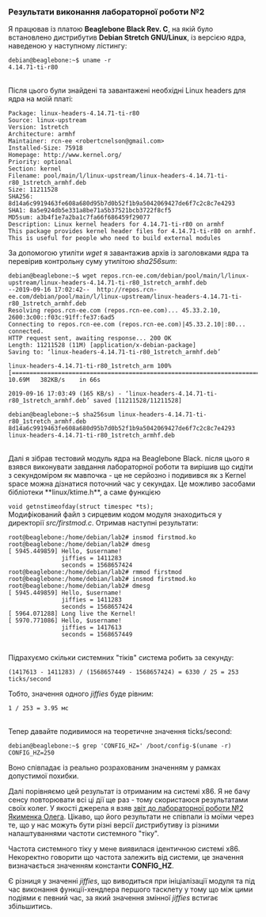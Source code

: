 
###  Результати виконання лабораторної роботи №2


Я працював із платою **Beaglebone Black Rev. C**, на якій було встановлено дистрибутив **Debian Stretch GNU/Linux**, із версією ядра, наведеною у наступному лістингу:

```
debian@beaglebone:~$ uname -r
4.14.71-ti-r80
```
<br/>
Після цього були знайдені та завантажені необхідні Linux headers для ядра на моїй платі:


```
Package: linux-headers-4.14.71-ti-r80
Source: linux-upstream
Version: 1stretch
Architecture: armhf
Maintainer: rcn-ee <robertcnelson@gmail.com>
Installed-Size: 75918
Homepage: http://www.kernel.org/
Priority: optional
Section: kernel
Filename: pool/main/l/linux-upstream/linux-headers-4.14.71-ti-r80_1stretch_armhf.deb
Size: 11211528
SHA256: 8d14a6c9919463fe608a680d95b7d0b52f1b9a5042069427de6f7c2c8c7e4293
SHA1: 8a5e924db5e331a8be71a5b37521bcb3722f8cf5
MD5sum: a3b4f1e7a2ba1c7fa66f686459f29077
Description: Linux kernel headers for 4.14.71-ti-r80 on armhf
This package provides kernel header files for 4.14.71-ti-r80 on armhf.
This is useful for people who need to build external modules
```
 
 За допомогою утиліти _wget_ я завантажив архів із заголовками ядра та перевірив контрольну суму утилітою _sha256sum_:
 
 ```
 debian@beaglebone:~$ wget repos.rcn-ee.com/debian/pool/main/l/linux-upstream/linux-headers-4.14.71-ti-r80_1stretch_armhf.deb
--2019-09-16 17:02:42--  http://repos.rcn-ee.com/debian/pool/main/l/linux-upstream/linux-headers-4.14.71-ti-r80_1stretch_armhf.deb
Resolving repos.rcn-ee.com (repos.rcn-ee.com)... 45.33.2.10, 2600:3c00::f03c:91ff:fe37:6ad5
Connecting to repos.rcn-ee.com (repos.rcn-ee.com)|45.33.2.10|:80... connected.
HTTP request sent, awaiting response... 200 OK
Length: 11211528 (11M) [application/x-debian-package]
Saving to: ‘linux-headers-4.14.71-ti-r80_1stretch_armhf.deb’

linux-headers-4.14.71-ti-r80_1stretch_arm 100%[=====================================================================================>]  10.69M   382KB/s    in 66s     

2019-09-16 17:03:49 (165 KB/s) - ‘linux-headers-4.14.71-ti-r80_1stretch_armhf.deb’ saved [11211528/11211528]

debian@beaglebone:~$ sha256sum linux-headers-4.14.71-ti-r80_1stretch_armhf.deb 
8d14a6c9919463fe608a680d95b7d0b52f1b9a5042069427de6f7c2c8c7e4293  linux-headers-4.14.71-ti-r80_1stretch_armhf.deb
 ```
<br/>
Далі я зібрав тестовий модуль ядра на Beaglebone Black. після цього я взявся виконувати завдання лабораторної роботи та вирішив що сидіти з секундоміром як мавпочка - це не серйозно і подивився як з Kernel space  можна дізнатися поточний час у секундах. Це можливо засобами бібліотеки **linux/ktime.h**, а саме функцією 

```void getnstimeofday(struct timespec *ts);```
<br/>
Модифікований файл з сирцевим кодом модуля знаходиться у директорії _src/firstmod.c_.
Отримав наступні результати:
```
root@beaglebone:/home/debian/lab2# insmod firstmod.ko
root@beaglebone:/home/debian/lab2# dmesg 
[ 5945.449859] Hello, $username!
               jiffies = 1411283
               seconds = 1568657424
root@beaglebone:/home/debian/lab2# rmmod firstmod
root@beaglebone:/home/debian/lab2# insmod firstmod.ko
root@beaglebone:/home/debian/lab2# dmesg 
[ 5945.449859] Hello, $username!
               jiffies = 1411283
               seconds = 1568657424
[ 5964.071288] Long live the Kernel!
[ 5970.771086] Hello, $username!
               jiffies = 1417613
               seconds = 1568657449
```
<br/>
Підрахуємо скільки системних "тіків" система робить за секунду:

```
(1417613 - 1411283) / (1568657449 - 1568657424) = 6330 / 25 = 253 ticks/second
```
Тобто, значення одного _jiffies_ буде рівним:
```
1 / 253 = 3.95 мс
```
<br/>
Тепер давайте подивимося на теоретичне значення ticks/second:   

```
debian@beaglebone:~$ grep 'CONFIG_HZ=' /boot/config-$(uname -r)
CONFIG_HZ=250
```
Воно співпадає із реально розрахованим значенням у рамках допустимої похибки.
<br/>

Далі порівняємо цей результат із отриманим на системі x86. Я не бачу сенсу повторювати всі ці дії ще раз - тому скористаюся результатами своїх колег.
У якості джерела я взяв [звіт до лабораторної роботи №2 Якименка Олега](https://github.com/olegovich22/kpi-embedded-linux-course/blob/master/dk61_yakymenko/lab2_simplest_kernel_modules/README.rst).
Цікаво, що його результати не співпали із моїми через те, що у нас можуть бути різні версії дистрибутиву із різними налаштуваннями частоти системного "тіку".

Частота системного тіку у мене виявилася ідентичною системі х86. Некоректно говорити що частота залежить від системи, це значення визначається значенням константи **CONFIG_HZ**.

Є різниця у значенні _jiffies_, що виводиться при ініціалізації модуля та під час виконання функції-хендлера першого тасклету у тому що між цими подіями є певний час, за який значення змінної _jiffies_ встигає збільшитись.
